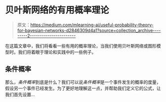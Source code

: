 # 贝叶斯网络的有用概率理论

> 原文：<https://medium.com/mlearning-ai/useful-probability-theory-for-bayesian-networks-d2846309d4a1?source=collection_archive---------2----------------------->

在这篇文章中，我们将看看一些有用的概率理论，当我们使用贝叶斯网络或图形模型时。我们将着眼于理论和实践中的一些例子。

## 条件概率

那么，*条件概率*到底是什么？我们可以说*条件概率*是一个事件发生的概率的度量，假设另一个事件已经发生。为了更好地理解这一点，并帮助我们定义它的公式，让我们首先设置…